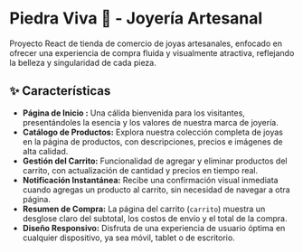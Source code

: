 #  Piedra Viva 🌙 - Joyería Artesanal

Proyecto React de tienda de comercio de joyas artesanales, enfocado en ofrecer una experiencia de compra fluida y visualmente atractiva, reflejando la belleza y singularidad de cada pieza.


## ✨ Características

* **Página de Inicio :** Una cálida bienvenida para los visitantes, presentándoles la esencia y los valores de nuestra marca de joyería.
* **Catálogo de Productos:** Explora nuestra colección completa de joyas en la página de productos, con descripciones, precios e imágenes de alta calidad.
* **Gestión del Carrito:** Funcionalidad de agregar y eliminar productos del carrito, con actualización de cantidad y precios en tiempo real.
* **Notificación Instantánea:** Recibe una confirmación visual inmediata cuando agregas un producto al carrito, sin necesidad de navegar a otra página.
* **Resumen de Compra:** La página del carrito (`carrito`) muestra un desglose claro del subtotal, los costos de envío y el total de la compra.
* **Diseño Responsivo:** Disfruta de una experiencia de usuario óptima en cualquier dispositivo, ya sea móvil, tablet o de escritorio.

